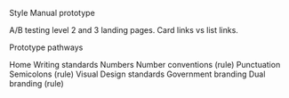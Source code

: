 Style Manual prototype

A/B testing level 2 and 3 landing pages. Card links vs list links.

Prototype pathways

Home
    Writing standards
        Numbers
            Number conventions (rule)
        Punctuation
            Semicolons (rule)
    Visual Design standards
        Government branding
            Dual branding (rule)